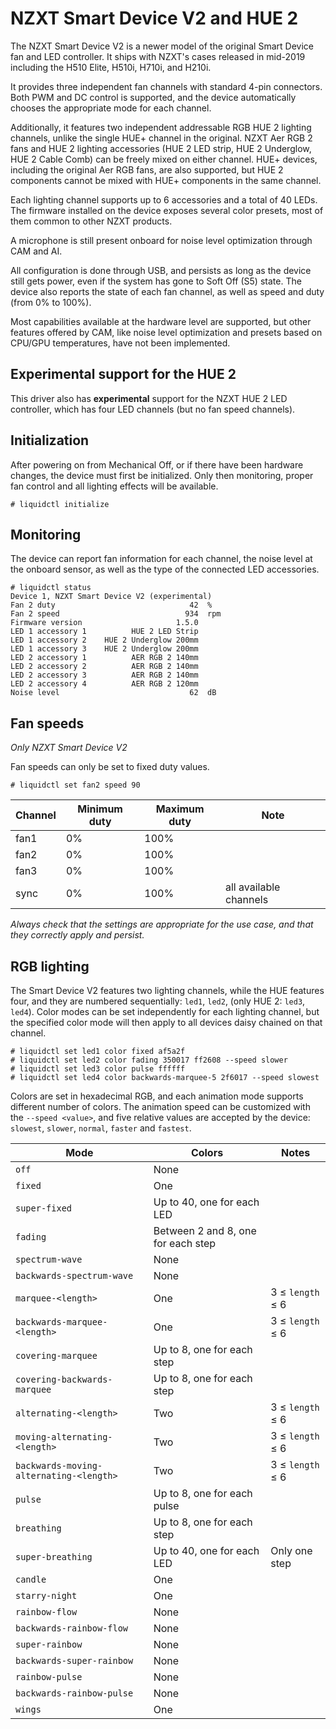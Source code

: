 # NZXT Smart Device V2 and HUE 2

The NZXT Smart Device V2 is a newer model of the original Smart Device fan and LED controller. It ships with NZXT's cases released in mid-2019 including the H510 Elite, H510i, H710i, and H210i.

It provides three independent fan channels with standard 4-pin connectors. Both PWM and DC control is supported, and the device automatically chooses the appropriate mode for each channel.

Additionally, it features two independent addressable RGB HUE 2 lighting channels, unlike the single HUE+ channel in the original. NZXT Aer RGB 2 fans and HUE 2 lighting accessories (HUE 2 LED strip, HUE 2 Underglow, HUE 2 Cable Comb) can be freely mixed on either channel.  HUE+ devices, including the original Aer RGB fans, are also supported, but HUE 2 components cannot be mixed with HUE+ components in the same channel.

Each lighting channel supports up to 6 accessories and a total of 40 LEDs.  The firmware installed on the device exposes several color presets, most of them common to other NZXT products.

A microphone is still present onboard for noise level optimization through CAM and AI.

All configuration is done through USB, and persists as long as the device still gets power, even if the system has gone to Soft Off (S5) state.  The device also reports the state of each fan channel, as well as speed and duty (from 0% to 100%).

Most capabilities available at the hardware level are supported, but other features offered by CAM, like noise level optimization and presets based on CPU/GPU temperatures, have not been implemented.


## Experimental support for the HUE 2

This driver also has **experimental** support for the NZXT HUE 2 LED controller, which has four LED channels (but no fan speed channels).


## Initialization

After powering on from Mechanical Off, or if there have been hardware changes, the device must first be initialized. Only then monitoring, proper fan control and all lighting effects will be available.

```
# liquidctl initialize
```


## Monitoring

The device can report fan information for each channel, the noise level at the onboard sensor, as well as the type of the connected LED accessories.

```
# liquidctl status
Device 1, NZXT Smart Device V2 (experimental)
Fan 2 duty                              42  %
Fan 2 speed                            934  rpm
Firmware version                     1.5.0  
LED 1 accessory 1          HUE 2 LED Strip  
LED 1 accessory 2    HUE 2 Underglow 200mm  
LED 1 accessory 3    HUE 2 Underglow 200mm  
LED 2 accessory 1          AER RGB 2 140mm  
LED 2 accessory 2          AER RGB 2 140mm  
LED 2 accessory 3          AER RGB 2 140mm  
LED 2 accessory 4          AER RGB 2 120mm  
Noise level                             62  dB
```


## Fan speeds

_Only NZXT Smart Device V2_

Fan speeds can only be set to fixed duty values.

```
# liquidctl set fan2 speed 90
```

| Channel | Minimum duty | Maximum duty | Note |
| --- | --- | --- | - |
| fan1 | 0% | 100% ||
| fan2 | 0% | 100% ||
| fan3 | 0% | 100% ||
| sync | 0% | 100% | all available channels |

*Always check that the settings are appropriate for the use case, and that they correctly apply and persist.*


## RGB lighting

The Smart Device V2 features two lighting channels, while the HUE features four, and they are numbered sequentially: `led1`, `led2`, (only HUE 2: `led3`, `led4`).  Color modes can be set independently for each lighting channel, but the specified color mode will then apply to all devices daisy chained on that channel.

```
# liquidctl set led1 color fixed af5a2f
# liquidctl set led2 color fading 350017 ff2608 --speed slower
# liquidctl set led3 color pulse ffffff
# liquidctl set led4 color backwards-marquee-5 2f6017 --speed slowest
```

Colors are set in hexadecimal RGB, and each animation mode supports different number of colors.  The animation speed can be customized with the `--speed <value>`, and five relative values are accepted by the device: `slowest`, `slower`, `normal`, `faster` and `fastest`.

| Mode | Colors | Notes |
| --- | --- | --- |
| `off` | None |
| `fixed` | One |
| `super-fixed` | Up to 40, one for each LED |
| `fading` | Between 2 and 8, one for each step |
| `spectrum-wave` | None |
| `backwards-spectrum-wave` | None |
| `marquee-<length>` | One | 3 ≤ `length` ≤ 6 |
| `backwards-marquee-<length>` | One | 3 ≤ `length` ≤ 6 |
| `covering-marquee` | Up to 8, one for each step |
| `covering-backwards-marquee` | Up to 8, one for each step |
| `alternating-<length>` | Two | 3 ≤ `length` ≤ 6 |
| `moving-alternating-<length>` | Two | 3 ≤ `length` ≤ 6 |
| `backwards-moving-alternating-<length>` | Two | 3 ≤ `length` ≤ 6 |
| `pulse` | Up to 8, one for each pulse |
| `breathing` | Up to 8, one for each step |
| `super-breathing` | Up to 40, one for each LED | Only one step |
| `candle` | One |
| `starry-night` | One |
| `rainbow-flow` | None |
| `backwards-rainbow-flow` | None |
| `super-rainbow` | None |
| `backwards-super-rainbow` | None |
| `rainbow-pulse` | None |
| `backwards-rainbow-pulse` | None |
| `wings` | One |
